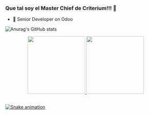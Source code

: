 <h4 align="center">

### Que tal soy el Master Chief de Criterium!!! 👋

- 🔭 Senior Developer on Odoo
  
![Anurag's GitHub stats](https://github-readme-stats.vercel.app/api?username=RubenRecalde&count_private=true&theme=dracula&include_all_commits=true&show_icons=true)

<div align="center">
  <a href="https://github.com/RubenRecalde">
  <img height="180em" src="https://github-readme-stats.vercel.app/api?username=RubenRecalde&show_icons=true&theme=dracula&include_all_commits=true&count_private=true"/>
  <img height="180em" src="https://github-readme-stats.vercel.app/api/top-langs/?username=RubenRecalde&layout=compact&langs_count=7&theme=dracula"/>
</div>
  
  
  ##
  
  ![Snake animation](https://github.com/engenny/engenny/blob/output/github-contribution-grid-snake.svg)
  
  
<!--
**RubenRecalde/RubenRecalde** is a ✨ _special_ ✨ repository because its `README.md` (this file) appears on your GitHub profile.

Here are some ideas to get you started:

- 🔭 I’m currently working on ...
- 🌱 I’m currently learning ...
- 👯 I’m looking to collaborate on ...
- 🤔 I’m looking for help with ...
- 💬 Ask me about ...
- 📫 How to reach me: ...
- 😄 Pronouns: ...
- ⚡ Fun fact: ...
-->
